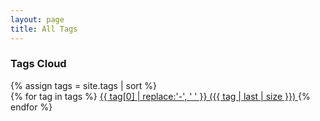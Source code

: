 ```yaml
---
layout: page
title: All Tags
---
```


<h3>Tags Cloud</h3>
{% assign tags = site.tags | sort %}
<div class="container">
{% for tag in tags %}
 <span class="site-tag">
    <a href="/tags/{{ tag | first | slugify }}/"
        style="font-size: {{ tag | last | size  |  times: 4 | plus: 80  }}%">
            {{ tag[0] | replace:'-', ' ' }} ({{ tag | last | size }})
    </a>
 </span>
{% endfor %}
</div>
